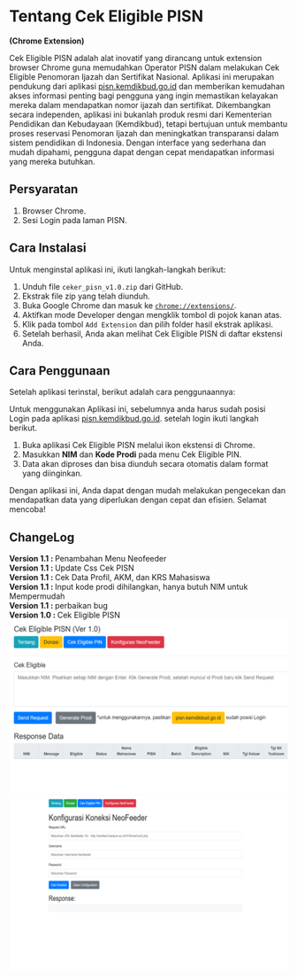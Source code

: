 <h1>Tentang Cek Eligible PISN</h1> <b>(Chrome Extension)</b>
        <p>
            Cek Eligible PISN adalah alat inovatif yang dirancang untuk extension browser Chrome guna memudahkan Operator PISN dalam melakukan Cek Eligible Penomoran Ijazah dan Sertifikat Nasional. Aplikasi ini merupakan pendukung dari aplikasi <a href="https://pisn.kemdikbud.go.id">pisn.kemdikbud.go.id</a> dan memberikan kemudahan akses informasi penting bagi pengguna yang ingin memastikan kelayakan mereka dalam mendapatkan nomor ijazah dan sertifikat. Dikembangkan secara independen, aplikasi ini bukanlah produk resmi dari Kementerian Pendidikan dan Kebudayaan (Kemdikbud), tetapi bertujuan untuk membantu proses reservasi Penomoran Ijazah dan meningkatkan transparansi dalam sistem pendidikan di Indonesia. Dengan interface yang sederhana dan mudah dipahami, pengguna dapat dengan cepat mendapatkan informasi yang mereka butuhkan.
        </p>
        <h2>Persyaratan</h2>
        <ol>
            <li>Browser Chrome.</li>
            <li>Sesi Login pada laman PISN.</li>
        </ol>
        <h2>Cara Instalasi</h2>
        <p>Untuk menginstal aplikasi ini, ikuti langkah-langkah berikut:</p>
        <ol>
            <li>Unduh file <code>ceker_pisn_v1.0.zip</code> dari GitHub.</li>
            <li>Ekstrak file zip yang telah diunduh.</li>
            <li>Buka Google Chrome dan masuk ke <a href="chrome://extensions/"><code>chrome://extensions/</code></a>.</li>
            <li>Aktifkan mode Developer dengan mengklik tombol di pojok kanan atas.</li>
            <li>Klik pada tombol <code>Add Extension</code> dan pilih folder hasil ekstrak aplikasi.</li>
            <li>Setelah berhasil, Anda akan melihat Cek Eligible PISN di daftar ekstensi Anda.</li>
        </ol>
        <h2>Cara Penggunaan</h2>
        <p>Setelah aplikasi terinstal, berikut adalah cara penggunaannya:</p>
        <p>Untuk menggunakan Aplikasi ini, sebelumnya anda harus sudah posisi Login pada aplikasi <a href="https://pisn.kemdikbud.go.id">pisn.kemdikbud.go.id</a>. setelah login ikuti langkah berikut. </p>
        <ol>
            <li>Buka aplikasi Cek Eligible PISN melalui ikon ekstensi di Chrome.</li>
            <li>Masukkan <strong>NIM</strong> dan <strong>Kode Prodi</strong> pada menu Cek Eligible PIN.</li>
            <li>Data akan diproses dan bisa diunduh secara otomatis dalam format yang diinginkan.</li>
        </ol>
        <p>
            Dengan aplikasi ini, Anda dapat dengan mudah melakukan pengecekan dan mendapatkan data yang diperlukan dengan cepat dan efisien. Selamat mencoba!
        </p>
<h2>ChangeLog</h2>
        <strong>Version 1.1 : </strong> Penambahan Menu Neofeeder<br>
        <strong>Version 1.1 : </strong> Update Css Cek PISN<br>
        <strong>Version 1.1 : </strong> Cek Data Profil, AKM, dan KRS Mahasiswa<br>
        <strong>Version 1.1 : </strong> Input kode prodi dihilangkan, hanya butuh NIM untuk Mempermudah<br>
        <strong>Version 1.1 : </strong> perbaikan bug<br>
        <strong>Version 1.0 : </strong> Cek Eligible PISN
        <img src="https://raw.githubusercontent.com/masbudikusuma/PISN_Checker/refs/heads/main/img_cek.png"></img>
        <img src="https://raw.githubusercontent.com/masbudikusuma/PISN_Checker/refs/heads/main/img_feeder.png"></img>

